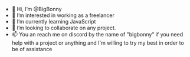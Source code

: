 - 👋 Hi, I’m @BigBonny
- 👀 I’m interested in working as a freelancer
- 🌱 I’m currently learning JavaScript
- 💞️ I’m looking to collaborate on any project.
- 📫 You an reach me on discord by the name of "bigbonny" if you need help with a project or anything and I'm willing to try my best in order to be of assistance

<!---
BigBonny/BigBonny is a ✨ special ✨ repository because its `README.md` (this file) appears on your GitHub profile.
You can click the Preview link to take a look at your changes.
--->
